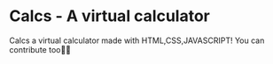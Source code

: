 # Calcs - A virtual calculator
Calcs a virtual calculator made with HTML,CSS,JAVASCRIPT! You can contribute too🙏🙏
